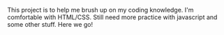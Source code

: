 This project is to help me brush up on my coding knowledge. I'm comfortable with HTML/CSS. Still need more practice with javascript and some other stuff. Here we go!